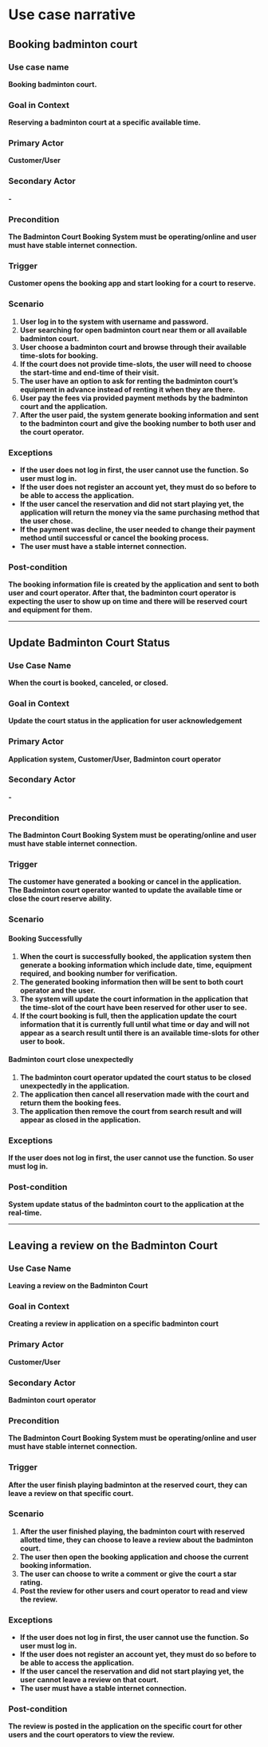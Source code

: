 # Use case narrative

## Booking badminton court

### Use case name 
**Booking badminton court.**

### Goal in Context
**Reserving a badminton court at a specific available time.**

### Primary Actor
**Customer/User**

### Secondary Actor
**\-**

### Precondition
**The Badminton Court Booking System must be operating/online and user must have stable internet connection.**

### Trigger
**Customer opens the booking app and start looking for a court to reserve.**

### Scenario
1. **User log in to the system with username and password.**
2. **User searching for open badminton court near them or all available badminton court.**
3. **User choose a badminton court and browse through their available time-slots for booking.**
4. **If the court does not provide time-slots, the user will need to choose the start-time and end-time of their visit.**
5. **The user have an option to ask for renting the badminton court’s equipment in advance instead of renting it when they are there.**
6. **User pay the fees via provided payment methods by the badminton court and the application.**
7. **After the user paid, the system generate booking information and sent to the badminton court and give the booking number to both user and the court operator.**

### Exceptions 
- **If the user does not log in first, the user cannot use the function. So user must log in.**
- **If the user does not register an account yet, they must do so before to be able to access the application.**
- **If the user cancel the reservation and did not start playing yet, the application will return the money via the same purchasing method that the user chose.**
- **If the payment was decline, the user needed to change their payment method until successful or cancel the booking process.**
- **The user must have a stable internet connection.**

### Post-condition
**The booking information file is created by the application and sent to both user and court operator. After that, the badminton court operator is expecting the user to show up on time and there will be reserved court and equipment for them.**

---

## Update Badminton Court Status
### Use Case Name
**When the court is booked, canceled, or closed.**

### Goal in Context
**Update the court status in the application for user acknowledgement**

### Primary Actor
**Application system, Customer/User, Badminton court operator**

### Secondary Actor
**-**

### Precondition
**The Badminton Court Booking System must be operating/online and user must have stable internet connection.**

### Trigger
**The customer have generated a booking or cancel in the application.**  
**The Badminton court operator wanted to update the available time or close the court reserve ability.**

### Scenario
#### Booking Successfully
1. **When the court is successfully booked, the application system then generate a booking information which include date, time, equipment required, and booking number for verification.**
2. **The generated booking information then will be sent to both court operator and the user.**
3. **The system will update the court information in the application that the time-slot of the court have been reserved for other user to see.**
4. **If the court booking is full, then the application update the court information that it is currently full until what time or day and will not appear as a search result until there is an available time-slots for other user to book.**

#### Badminton court close unexpectedly
1. **The badminton court operator updated the court status to be closed unexpectedly in the application.**
2. **The application then cancel all reservation made with the court and return them the booking fees.**
3. **The application then remove the court from search result and will appear as closed in the application.**

### Exceptions 
**If the user does not log in first, the user cannot use the function. So user must log in.**

### Post-condition
**System update status of the badminton court to the application at the real-time.**

---

## Leaving a review on the Badminton Court
### Use Case Name
**Leaving a review on the Badminton Court**

### Goal in Context
**Creating a review in application on a specific badminton court**

### Primary Actor
**Customer/User**

### Secondary Actor
**Badminton court operator**

### Precondition
**The Badminton Court Booking System must be operating/online and user must have stable internet connection.**

### Trigger
**After the user finish playing badminton at the reserved court, they can leave a review on that specific court.**  

### Scenario
1. **After the user finished playing, the badminton court with reserved allotted time, they can choose to leave a review about the badminton court.**
2. **The user then open the booking application and choose the current booking information.**
3. **The user can choose to write a comment or give the court a star rating.**
4. **Post the review for other users and court operator to read and view the review.** 

### Exceptions 
- **If the user does not log in first, the user cannot use the function. So user must log in.**
- **If the user does not register an account yet, they must do so before to be able to access the application.**
- **If the user cancel the reservation and did not start playing yet, the user cannot leave a review on that court.**
- **The user must have a stable internet connection.**

### Post-condition
**The review is posted in the application on the specific court for other users and the court operators to view the review.**
